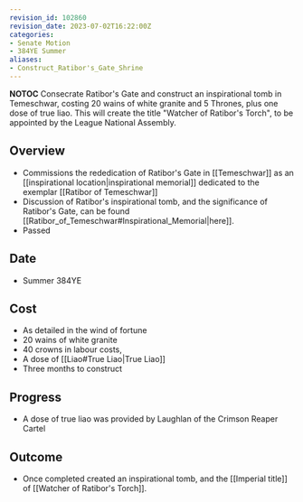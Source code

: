 ```yaml
---
revision_id: 102860
revision_date: 2023-07-02T16:22:00Z
categories:
- Senate Motion
- 384YE Summer
aliases:
- Construct_Ratibor's_Gate_Shrine
---
```



__NOTOC__
Consecrate Ratibor's Gate and construct an inspirational tomb in Temeschwar, costing 20 wains of white granite and 5 Thrones, plus one dose of true liao. This will create the title "Watcher of Ratibor's Torch", to be appointed by the League National Assembly.

## Overview
* Commissions the rededication of Ratibor's Gate in [[Temeschwar]] as an [[inspirational location|inspirational memorial]] dedicated to the exemplar [[Ratibor of Temeschwar]]
* Discussion of Ratibor's inspirational tomb, and the significance of Ratibor's Gate, can be found [[Ratibor_of_Temeschwar#Inspirational_Memorial|here]].
* Passed

## Date
* Summer 384YE
## Cost
* As detailed in the wind of fortune
* 20 wains of white granite
* 40 crowns in labour costs, 
* A dose of [[Liao#True Liao|True Liao]]
* Three months to construct
## Progress

* A dose of true liao was provided by Laughlan of the Crimson Reaper Cartel
## Outcome
* Once completed created an inspirational tomb, and the [[Imperial title]] of [[Watcher of Ratibor's Torch]].
